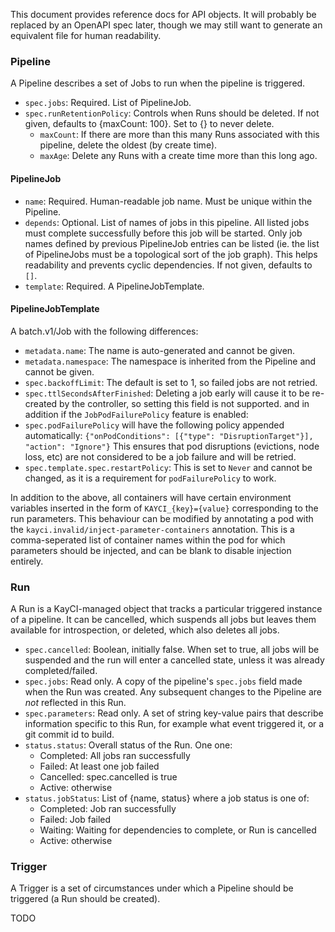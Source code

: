 
This document provides reference docs for API objects.
It will probably be replaced by an OpenAPI spec later,
though we may still want to generate an equivalent file for human readability.

### Pipeline

A Pipeline describes a set of Jobs to run when the pipeline is triggered.

- `spec.jobs`: Required. List of PipelineJob.
- `spec.runRetentionPolicy`: Controls when Runs should be deleted.
  If not given, defaults to {maxCount: 100}. Set to {} to never delete.
  - `maxCount`: If there are more than this many Runs associated with this pipeline,
    delete the oldest (by create time).
  - `maxAge`: Delete any Runs with a create time more than this long ago.

#### PipelineJob

- `name`: Required. Human-readable job name. Must be unique within the Pipeline.
- `depends`: Optional. List of names of jobs in this pipeline.
  All listed jobs must complete successfully before this job will be started.
  Only job names defined by previous PipelineJob entries can be listed
  (ie. the list of PipelineJobs must be a topological sort of the job graph).
  This helps readability and prevents cyclic dependencies.
  If not given, defaults to `[]`.
- `template`: Required. A PipelineJobTemplate.

#### PipelineJobTemplate

A batch.v1/Job with the following differences:
- `metadata.name`: The name is auto-generated and cannot be given.
- `metadata.namespace`: The namespace is inherited from the Pipeline and cannot be given.
- `spec.backoffLimit`: The default is set to 1, so failed jobs are not retried.
- `spec.ttlSecondsAfterFinished`: Deleting a job early will cause it to be re-created
by the controller, so setting this field is not supported.
and in addition if the `JobPodFailurePolicy` feature is enabled:
- `spec.podFailurePolicy` will have the following policy appended automatically:
`{"onPodConditions": [{"type": "DisruptionTarget"}], "action": "Ignore"}`
This ensures that pod disruptions (evictions, node loss, etc) are not considered to
be a job failure and will be retried.
- `spec.template.spec.restartPolicy`: This is set to `Never` and cannot be changed,
as it is a requirement for `podFailurePolicy` to work.

In addition to the above, all containers will have certain environment variables inserted
in the form of `KAYCI_{key}={value}` corresponding to the run parameters.
This behaviour can be modified by annotating a pod with the `kayci.invalid/inject-parameter-containers`
annotation. This is a comma-seperated list of container names within the pod for which parameters
should be injected, and can be blank to disable injection entirely.

### Run

A Run is a KayCI-managed object that tracks a particular triggered instance of a pipeline.
It can be cancelled, which suspends all jobs but leaves them available for introspection,
or deleted, which also deletes all jobs.

- `spec.cancelled`: Boolean, initially false. When set to true, all jobs will be suspended and
  the run will enter a cancelled state, unless it was already completed/failed.
- `spec.jobs`: Read only. A copy of the pipeline's `spec.jobs` field made when the Run was created.
  Any subsequent changes to the Pipeline are *not* reflected in this Run.
- `spec.parameters`: Read only. A set of string key-value pairs that describe information specific
  to this Run, for example what event triggered it, or a git commit id to build.
- `status.status`: Overall status of the Run. One one:
  - Completed: All jobs ran successfully
  - Failed: At least one job failed
  - Cancelled: spec.cancelled is true
  - Active: otherwise
- `status.jobStatus`: List of {name, status} where a job status is one of:
  - Completed: Job ran successfully
  - Failed: Job failed
  - Waiting: Waiting for dependencies to complete, or Run is cancelled
  - Active: otherwise

### Trigger

A Trigger is a set of circumstances under which a Pipeline should be triggered (a Run should be created).

TODO
